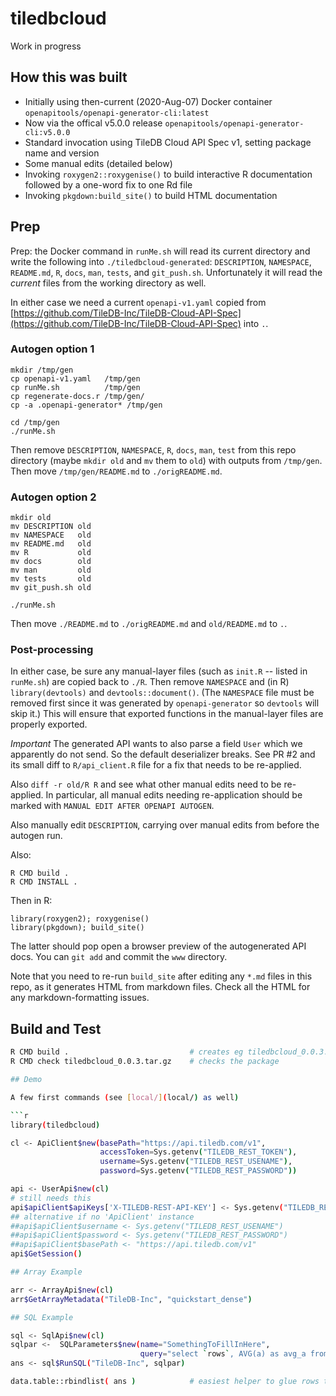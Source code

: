 # tiledbcloud

Work in progress

## How this was built

* Initially using then-current (2020-Aug-07) Docker container `openapitools/openapi-generator-cli:latest`
* Now via the offical v5.0.0 release `openapitools/openapi-generator-cli:v5.0.0`
* Standard invocation using TileDB Cloud API Spec v1, setting package name and version
* Some manual edits (detailed below)
* Invoking `roxygen2::roxygenise()` to build interactive R documentation followed by a one-word fix to one Rd file
* Invoking `pkgdown:build_site()` to build HTML documentation

## Prep

Prep: the Docker command in `runMe.sh` will read its current directory and write
the following into `./tiledbcloud-generated`: `DESCRIPTION`, `NAMESPACE`,
`README.md`, `R`, `docs`, `man`, `tests`, and `git_push.sh`. Unfortunately it will read the _current_ files
from the working directory as well.

In either case we need a current `openapi-v1.yaml` copied from [https://github.com/TileDB-Inc/TileDB-Cloud-API-Spec](https://github.com/TileDB-Inc/TileDB-Cloud-API-Spec) into `.`.

### Autogen option 1

```
mkdir /tmp/gen
cp openapi-v1.yaml   /tmp/gen
cp runMe.sh          /tmp/gen
cp regenerate-docs.r /tmp/gen/
cp -a .openapi-generator* /tmp/gen

cd /tmp/gen
./runMe.sh
```

Then remove `DESCRIPTION`, `NAMESPACE`, `R`, `docs`, `man`, `test` from this
repo directory (maybe `mkdir old` and `mv` them to `old`) with outputs from
`/tmp/gen`. Then move `/tmp/gen/README.md` to `./origREADME.md`.

### Autogen option 2

```
mkdir old
mv DESCRIPTION old
mv NAMESPACE   old
mv README.md   old
mv R           old
mv docs        old
mv man         old
mv tests       old
mv git_push.sh old

./runMe.sh
```

Then move `./README.md` to `./origREADME.md` and `old/README.md` to `.`.

### Post-processing

In either case, be sure any manual-layer files (such as `init.R` -- listed in
`runMe.sh`) are copied back to `./R`. Then remove `NAMESPACE` and (in R)
`library(devtools)` and `devtools::document()`. (The `NAMESPACE` file must be
removed first since it was generated by `openapi-generator` so `devtools` will
skip it.) This will ensure that exported functions in the manual-layer files
are properly exported.

*Important* The generated API wants to also parse a field `User` which we
apparently do not send. So the default deserializer breaks. See PR #2 and its
small diff to `R/api_client.R` file for a fix that needs to be re-applied.

Also `diff -r old/R R` and see what other manual edits need to be re-applied.
In particular, all manual edits needing re-application should be marked with
`MANUAL EDIT AFTER OPENAPI AUTOGEN`.

Also manually edit `DESCRIPTION`, carrying over manual edits from before the
autogen run.

Also:

```
R CMD build .
R CMD INSTALL .
```

Then in R:

```
library(roxygen2); roxygenise()
library(pkgdown); build_site()
```

The latter should pop open a browser preview of the autogenerated API docs. You
can `git add` and commit the `www` directory.

Note that you need to re-run `build_site` after editing any `*.md` files in
this repo, as it generates HTML from markdown files. Check all the HTML for any
markdown-formatting issues.

## Build and Test

```sh
R CMD build .                           # creates eg tiledbcloud_0.0.3.tar.gz
R CMD check tiledbcloud_0.0.3.tar.gz    # checks the package

## Demo

A few first commands (see [local/](local/) as well)

```r
library(tiledbcloud)

cl <- ApiClient$new(basePath="https://api.tiledb.com/v1",
                    accessToken=Sys.getenv("TILEDB_REST_TOKEN"),
                    username=Sys.getenv("TILEDB_REST_USENAME"),
                    password=Sys.getenv("TILEDB_REST_PASSWORD"))

api <- UserApi$new(cl)
# still needs this
api$apiClient$apiKeys['X-TILEDB-REST-API-KEY'] <- Sys.getenv("TILEDB_REST_TOKEN")
## alternative if no 'ApiClient' instance
##api$apiClient$username <- Sys.getenv("TILEDB_REST_USENAME")
##api$apiClient$password <- Sys.getenv("TILEDB_REST_PASSWORD")
##api$apiClient$basePath <- "https://api.tiledb.com/v1"
api$GetSession()

## Array Example

arr <- ArrayApi$new(cl)
arr$GetArrayMetadata("TileDB-Inc", "quickstart_dense")

## SQL Example

sql <- SqlApi$new(cl)
sqlpar <-  SQLParameters$new(name="SomethingToFillInHere",
                             query="select `rows`, AVG(a) as avg_a from `tiledb://TileDB-Inc/quickstart_dense` GROUP BY `rows`")
ans <- sql$RunSQL("TileDB-Inc", sqlpar)

data.table::rbindlist( ans )            # easiest helper to glue rows together
```
